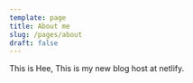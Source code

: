 ```yaml
---
template: page
title: About me
slug: /pages/about
draft: false
---
```

This is Hee, This is my new blog host at netlify.
